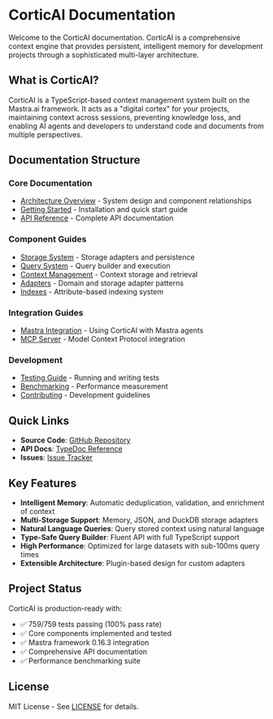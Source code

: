 # CorticAI Documentation

Welcome to the CorticAI documentation. CorticAI is a comprehensive context engine that provides persistent, intelligent memory for development projects through a sophisticated multi-layer architecture.

## What is CorticAI?

CorticAI is a TypeScript-based context management system built on the Mastra.ai framework. It acts as a "digital cortex" for your projects, maintaining context across sessions, preventing knowledge loss, and enabling AI agents and developers to understand code and documents from multiple perspectives.

## Documentation Structure

### Core Documentation
- [Architecture Overview](./architecture.md) - System design and component relationships
- [Getting Started](./getting-started.md) - Installation and quick start guide
- [API Reference](./api-reference.md) - Complete API documentation

### Component Guides
- [Storage System](./storage-system.md) - Storage adapters and persistence
- [Query System](./query-system.md) - Query builder and execution
- [Context Management](./context-management.md) - Context storage and retrieval
- [Adapters](./adapters.md) - Domain and storage adapter patterns
- [Indexes](./indexes.md) - Attribute-based indexing system

### Integration Guides
- [Mastra Integration](./mastra-integration.md) - Using CorticAI with Mastra agents
- [MCP Server](./mcp-server.md) - Model Context Protocol integration

### Development
- [Testing Guide](./testing.md) - Running and writing tests
- [Benchmarking](./benchmarking.md) - Performance measurement
- [Contributing](./contributing.md) - Development guidelines

## Quick Links

- **Source Code**: [GitHub Repository](https://github.com/jwynia/corticai)
- **API Docs**: [TypeDoc Reference](https://jwynia.github.io/corticai/)
- **Issues**: [Issue Tracker](https://github.com/jwynia/corticai/issues)

## Key Features

- **Intelligent Memory**: Automatic deduplication, validation, and enrichment of context
- **Multi-Storage Support**: Memory, JSON, and DuckDB storage adapters
- **Natural Language Queries**: Query stored context using natural language
- **Type-Safe Query Builder**: Fluent API with full TypeScript support
- **High Performance**: Optimized for large datasets with sub-100ms query times
- **Extensible Architecture**: Plugin-based design for custom adapters

## Project Status

CorticAI is production-ready with:
- ✅ 759/759 tests passing (100% pass rate)
- ✅ Core components implemented and tested
- ✅ Mastra framework 0.16.3 integration
- ✅ Comprehensive API documentation
- ✅ Performance benchmarking suite

## License

MIT License - See [LICENSE](../LICENSE) for details.